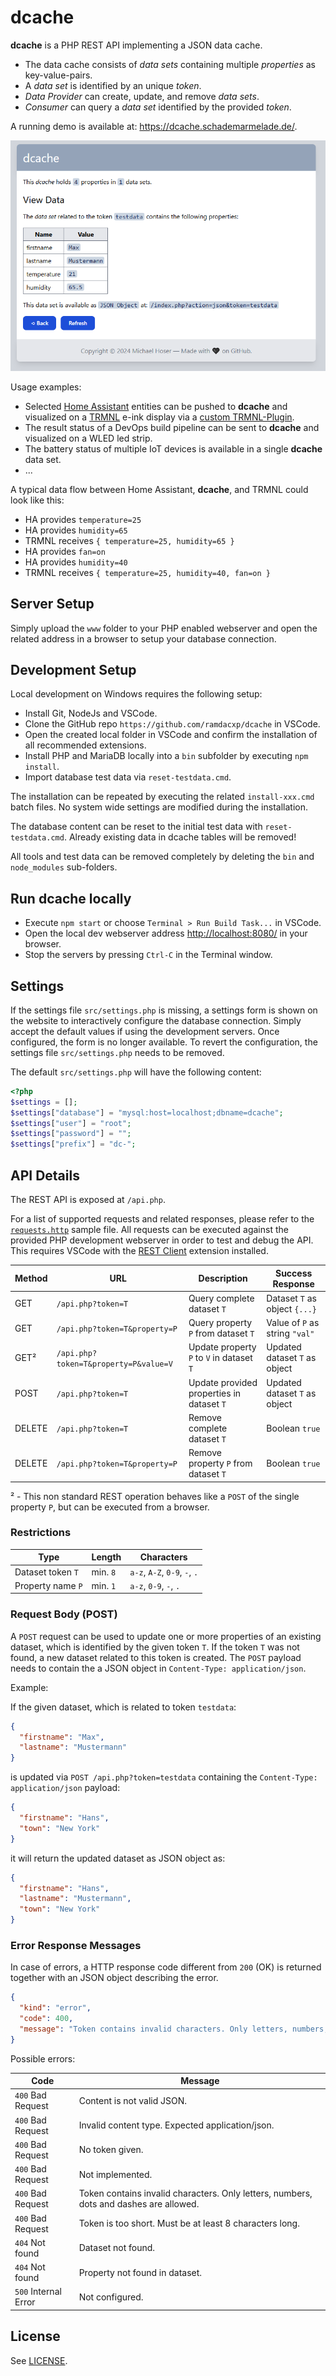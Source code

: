 # dcache

**dcache** is a PHP REST API implementing a JSON data cache.

* The data cache consists of _data sets_ containing multiple _properties_ as key-value-pairs.
* A _data set_ is identified by an unique _token_.
* _Data Provider_ can create, update, and remove _data sets_.
* _Consumer_ can query a _data set_ identified by the provided _token_.

A running demo is available at: <https://dcache.schademarmelade.de/>.

![dcache Table View](doc/tableview.png)

Usage examples:

* Selected [Home Assistant](https:c//www.home-assistant.io/) entities can be pushed to **dcache** and visualized on a [TRMNL](https://usetrmnl.com/) e-ink display via a [custom TRMNL-Plugin](https://help.usetrmnl.com/en/articles/9510536-custom-plugins).
* The result status of a DevOps build pipeline can be sent to **dcache** and visualized on a WLED led strip.
* The battery status of multiple IoT devices is available in a single **dcache** data set.
* ...

A typical data flow between Home Assistant, **dcache**, and TRMNL could look like this:

* HA provides `temperature=25`
* HA provides `humidity=65`
* TRMNL receives `{ temperature=25, humidity=65 }`
* HA provides `fan=on`
* HA provides `humidity=40`
* TRMNL receives `{ temperature=25, humidity=40, fan=on }`

## Server Setup

Simply upload the `www` folder to your PHP enabled webserver and open the related address in a browser to setup your database connection.

## Development Setup

Local development on Windows requires the following setup:

* Install Git, NodeJs and VSCode.
* Clone the GitHub repo `https://github.com/ramdacxp/dcache` in VSCode.
* Open the created local folder in VSCode and confirm the installation of all recommended extensions.
* Install PHP and MariaDB locally into a `bin` subfolder by executing `npm install`.
* Import database test data via `reset-testdata.cmd`.

The installation can be repeated by executing the related `install-xxx.cmd` batch files.
No system wide settings are modified during the installation.

The database content can be reset to the initial test data with `reset-testdata.cmd`.
Already existing data in dcache tables will be removed!

All tools and test data can be removed completely by deleting the `bin` and `node_modules` sub-folders.

## Run dcache locally

* Execute `npm start` or choose `Terminal > Run Build Task...` in VSCode.
* Open the local dev webserver address <http://localhost:8080/> in your browser.
* Stop the servers by pressing `Ctrl-C` in the Terminal window.

## Settings

If the settings file `src/settings.php` is missing, a settings form is shown on the website to interactively configure the database connection.
Simply accept the default values if using the development servers.
Once configured, the form is no longer available. To revert the configuration, the settings file `src/settings.php` needs to be removed.

The default `src/settings.php` will have the following content:

```php
<?php
$settings = [];
$settings["database"] = "mysql:host=localhost;dbname=dcache";
$settings["user"] = "root";
$settings["password"] = "";
$settings["prefix"] = "dc-";
```

## API Details

The REST API is exposed at `/api.php`.

For a list of supported requests and related responses, please refer to the [`requests.http`](./requests.http) sample file.
All requests can be executed against the provided PHP development webserver in order to test and debug the API.
This requires VSCode with the [REST Client](https://marketplace.visualstudio.com/items?itemName=humao.rest-client) extension installed.

| Method | URL                                   | Description                               | Success Response               |
|--------|---------------------------------------|-------------------------------------------|--------------------------------|
| GET    | `/api.php?token=T`                    | Query complete dataset `T`                | Dataset `T` as object `{...}`  |
| GET    | `/api.php?token=T&property=P`         | Query property `P` from dataset `T`       | Value of `P` as string `"val"` |
| GET²   | `/api.php?token=T&property=P&value=V` | Update property `P` to `V` in dataset `T` | Updated dataset `T` as object  |
| POST   | `/api.php?token=T`                    | Update provided properties in dataset `T` | Updated dataset `T` as object  |
| DELETE | `/api.php?token=T`                    | Remove complete dataset `T`               | Boolean `true`                 |
| DELETE | `/api.php?token=T&property=P`         | Remove property `P` from dataset `T`      | Boolean `true`                 |

² - This non standard REST operation behaves like a `POST` of the single property `P`, but can be executed from a browser.

### Restrictions

| Type              | Length   | Characters                    |
|-------------------|----------|-------------------------------|
| Dataset token `T` | min. `8` | `a-z`, `A-Z`, `0-9`, `-`, `.` |
| Property name `P` | min. `1` | `a-z`, `0-9`, `-`, `.`        |

### Request Body (POST)

A `POST` request can be used to update one or more properties of an existing dataset, which is identified by the given token `T`. If the token `T` was not found, a new dataset related to this token is created. The `POST` payload needs to contain the a JSON object in `Content-Type: application/json`.

Example:

If the given dataset, which is related to token `testdata`:

```json
{
  "firstname": "Max",
  "lastname": "Mustermann"
}
```

is updated via `POST /api.php?token=testdata` containing the `Content-Type: application/json` payload:

```json
{
  "firstname": "Hans",
  "town": "New York"
}
```

it will return the updated dataset as JSON object as:

```json
{
  "firstname": "Hans",
  "lastname": "Mustermann",
  "town": "New York"
}
```

### Error Response Messages

In case of errors, a HTTP response code different from `200` (OK) is returned together with an JSON object describing the error.

```json
{
  "kind": "error",
  "code": 400,
  "message": "Token contains invalid characters. Only letters, numbers, dots and dashes are allowed."
}
```

Possible errors:

| Code                 | Message                                                                                |
|----------------------|----------------------------------------------------------------------------------------|
| `400` Bad Request    | Content is not valid JSON.                                                             |
| `400` Bad Request    | Invalid content type. Expected application/json.                                       |
| `400` Bad Request    | No token given.                                                                        |
| `400` Bad Request    | Not implemented.                                                                       |
| `400` Bad Request    | Token contains invalid characters. Only letters, numbers, dots and dashes are allowed. |
| `400` Bad Request    | Token is too short. Must be at least 8 characters long.                                |
| `404` Not found      | Dataset not found.                                                                     |
| `404` Not found      | Property not found in dataset.                                                         |
| `500` Internal Error | Not configured.                                                                        |

## License

See [LICENSE](LICENSE).
